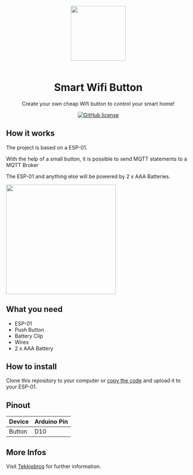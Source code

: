 <div align="center">
    <a href="https://tekkiebros.de">
        <img height="150" src="https://www.tekkiebros.de/wp-content/uploads/TekkieBros-Logo_small-Kopie.jpg">
    </a>
    <br>
    <br>
    <h1>Smart Wifi Button</h1>
    <p>
        Create your own cheap Wifi button to control your smart home!
    </p>
    <a href="https://github.com/tekkiebros/wifiButton/blob/main/LICENSE"><img alt="GitHub license" src="https://img.shields.io/github/license/tekkiebros/wifiButton"></a>
</div>

## How it works
The project is based on a ESP-01.

With the help of a small button, it is possible to send MQTT statements to a MQTT Broker

The ESP-01 and anything else will be powered by 2 x AAA Batteries.

<img height="300" src="https://www.tekkiebros.de/wp-content/uploads/Smarter-WLAN-Taster.jpg">

## What you need
  - ESP-01
  - Push Button
  - Battery Clip
  - Wires
  - 2 x AAA Battery

## How to install
Clone this repository to your computer or [copy the code](https://github.com/tekkiebros/wifiButton/blob/master/Dashbutton_simple/Dashbutton_simple.ino) and upload it to your ESP-01.

## Pinout

| Device | Arduino Pin |
|--------------|--------|
| Button| D10|


## More Infos
Visit [Tekkiebros](https://tekkiebros.de) for further information.
